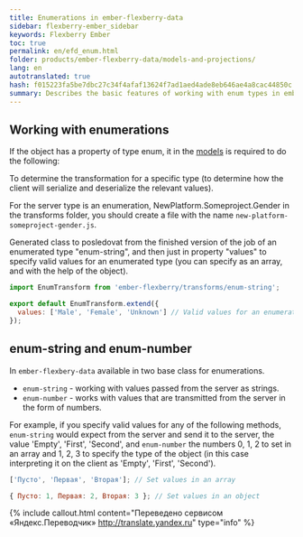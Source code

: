 ```yaml
--- 
title: Enumerations in ember-flexberry-data 
sidebar: flexberry-ember_sidebar 
keywords: Flexberry Ember 
toc: true 
permalink: en/efd_enum.html 
folder: products/ember-flexberry-data/models-and-projections/ 
lang: en 
autotranslated: true 
hash: f015223fa5be7dbc27c34f4afaf13624f7ad1aed4ade8eb646ae4a8cac44850c 
summary: Describes the basic features of working with enum types in ember-flexberry-data. 
--- 
```


## Working with enumerations 

If the object has a property of type enum, it in the [models](efd_model.html) is required to do the following: 

To determine the transformation for a specific type (to determine how the client will serialize and deserialize the relevant values). 

For the server type is an enumeration, NewPlatform.Someproject.Gender in the transforms folder, you should create a file with the name `new-platform-someproject-gender.js`. 

Generated class to posledovat from the finished version of the job of an enumerated type "enum-string", and then just in property "values" to specify valid values for an enumerated type (you can specify as an array, and with the help of the object). 

```javascript
import EnumTransform from 'ember-flexberry/transforms/enum-string';

export default EnumTransform.extend({
  values: ['Male', 'Female', 'Unknown'] // Valid values for an enumerated type. 
});
``` 

## enum-string and enum-number 

In `ember-flexbery-data` available in two base class for enumerations. 

* `enum-string` - working with values passed from the server as strings. 
* `enum-number` - works with values that are transmitted from the server in the form of numbers. 

For example, if you specify valid values for any of the following methods, `enum-string` would expect from the server and send it to the server, the value 'Empty', 'First', 'Second', and `enum-number` the numbers 0, 1, 2 to set in an array and 1, 2, 3 to specify the type of the object (in this case interpreting it on the client as 'Empty', 'First', 'Second'). 

```javascript
['Пусто', 'Первая', 'Вторая']; // Set values in an array 

{ Пусто: 1, Первая: 2, Вторая: 3 }; // Set values in an object 
``` 



{% include callout.html content="Переведено сервисом «Яндекс.Переводчик» <http://translate.yandex.ru>" type="info" %}
